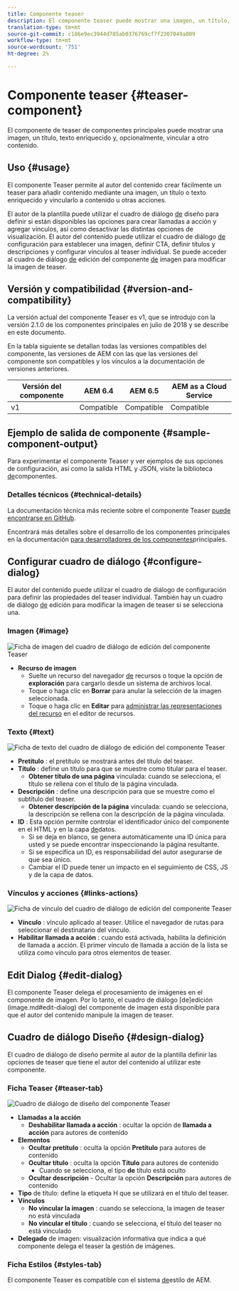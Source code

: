 ```yaml
---
title: Componente teaser
description: El componente teaser puede mostrar una imagen, un título, texto enriquecido y, opcionalmente, vincular a otro contenido.
translation-type: tm+mt
source-git-commit: c186e9ec3944d785ab0376769cf7f2307049a809
workflow-type: tm+mt
source-wordcount: '751'
ht-degree: 2%

---
```



# Componente teaser {#teaser-component}

El componente de teaser de componentes principales puede mostrar una imagen, un título, texto enriquecido y, opcionalmente, vincular a otro contenido.

## Uso {#usage}

El componente Teaser permite al autor del contenido crear fácilmente un teaser para añadir contenido mediante una imagen, un título o texto enriquecido y vincularlo a contenido u otras acciones.

El autor de la plantilla puede utilizar el cuadro de diálogo [de](#design-dialog) diseño para definir si están disponibles las opciones para crear llamadas a acción y agregar vínculos, así como desactivar las distintas opciones de visualización. El autor del contenido puede utilizar el cuadro de diálogo [de](#configure-dialog) configuración para establecer una imagen, definir CTA, definir títulos y descripciones y configurar vínculos al teaser individual. Se puede acceder al cuadro de diálogo [de](image.md#edit-dialog) edición del componente [de](image.md) imagen para modificar la imagen de teaser.

## Versión y compatibilidad {#version-and-compatibility}

La versión actual del componente Teaser es v1, que se introdujo con la versión 2.1.0 de los componentes principales en julio de 2018 y se describe en este documento.

En la tabla siguiente se detallan todas las versiones compatibles del componente, las versiones de AEM con las que las versiones del componente son compatibles y los vínculos a la documentación de versiones anteriores.

| Versión del componente | AEM 6.4   | AEM 6.5 | AEM as a Cloud Service |
|---|---|---|---|
| v1 | Compatible | Compatible | Compatible |

## Ejemplo de salida de componente {#sample-component-output}

Para experimentar el componente Teaser y ver ejemplos de sus opciones de configuración, así como la salida HTML y JSON, visite la biblioteca [de](https://adobe.com/go/aem_cmp_library_teaser)componentes.

### Detalles técnicos {#technical-details}

La documentación técnica más reciente sobre el componente Teaser [puede encontrarse en GitHub](https://adobe.com/go/aem_cmp_tech_teaser_v1).

Encontrará más detalles sobre el desarrollo de los componentes principales en la documentación [para desarrolladores de los componentes](/help/developing/overview.md)principales.

## Configurar cuadro de diálogo {#configure-dialog}

El autor del contenido puede utilizar el cuadro de diálogo de configuración para definir las propiedades del teaser individual. También hay un cuadro de diálogo [de](#edit-dialog) edición para modificar la imagen de teaser si se selecciona una.

### Imagen {#image}

![Ficha de imagen del cuadro de diálogo de edición del componente Teaser](/help/assets/teaser-edit-image.png)

* **Recurso de imagen**
   * Suelte un recurso del navegador [de](https://docs.adobe.com/content/help/en/experience-manager-cloud-service/sites/authoring/fundamentals/environment-tools.html) recursos o toque la opción de **exploración** para cargarlo desde un sistema de archivos local.
   * Toque o haga clic en **Borrar** para anular la selección de la imagen seleccionada.
   * Toque o haga clic en **Editar** para [administrar las representaciones del recurso](https://docs.adobe.com/content/help/en/experience-manager-cloud-service/assets/manage/manage-digital-assets.html) en el editor de recursos.

### Texto {#text}

![Ficha de texto del cuadro de diálogo de edición del componente Teaser](/help/assets/teaser-edit-text.png)

* **Pretítulo** : el pretítulo se mostrará antes del título del teaser.
* **Título** : define un título para que se muestre como titular para el teaser.
   * **Obtener título de una página** vinculada: cuando se selecciona, el título se rellena con el título de la página vinculada.
* **Descripción** : define una descripción para que se muestre como el subtítulo del teaser.
   * **Obtener descripción de la página** vinculada: cuando se selecciona, la descripción se rellena con la descripción de la página vinculada.
* **ID** : Esta opción permite controlar el identificador único del componente en el HTML y en la capa [de](/help/developing/data-layer/overview.md)datos.
   * Si se deja en blanco, se genera automáticamente una ID única para usted y se puede encontrar inspeccionando la página resultante.
   * Si se especifica un ID, es responsabilidad del autor asegurarse de que sea único.
   * Cambiar el ID puede tener un impacto en el seguimiento de CSS, JS y de la capa de datos.

### Vínculos y acciones {#links-actions}

![Ficha de vínculo del cuadro de diálogo de edición del componente Teaser](/help/assets/teaser-edit-link.png)

* **Vínculo** : vínculo aplicado al teaser. Utilice el navegador de rutas para seleccionar el destinatario del vínculo.
* **Habilitar llamada a acción** : cuando está activada, habilita la definición de llamada a acción. El primer vínculo de llamada a acción de la lista se utiliza como vínculo para otros elementos de teaser.

## Edit Dialog {#edit-dialog}

El componente Teaser delega el procesamiento de imágenes en el componente [](image.md)de imagen. Por lo tanto, el cuadro de diálogo [de]edición (image.md#edit-dialog) del componente de imagen está disponible para que el autor del contenido manipule la imagen de teaser.

## Cuadro de diálogo Diseño {#design-dialog}

El cuadro de diálogo de diseño permite al autor de la plantilla definir las opciones de teaser que tiene el autor del contenido al utilizar este componente.

### Ficha Teaser {#teaser-tab}

![Cuadro de diálogo de diseño del componente Teaser](/help/assets/teaser-design.png)

* **Llamadas a la acción**
   * **Deshabilitar llamada a acción** : ocultar la opción de **llamada a acción** para autores de contenido
* **Elementos**
   * **Ocultar pretítulo** : oculta la opción **Pretítulo** para autores de contenido
   * **Ocultar título** : oculta la opción **Título** para autores de contenido
      * Cuando se selecciona, el tipo **de** título está oculto
   * **Ocultar descripción** - Ocultar la opción **Descripción** para autores de contenido
* **Tipo** de título: define la etiqueta H que se utilizará en el título del teaser.
* **Vínculos**
   * **No vincular la imagen** : cuando se selecciona, la imagen de teaser no está vinculada
   * **No vincular el título** : cuando se selecciona, el título del teaser no está vinculado
* **Delegado** de imagen: visualización informativa que indica a qué componente delega el teaser la gestión de imágenes.

### Ficha Estilos {#styles-tab}

El componente Teaser es compatible con el sistema [de](/help/get-started/authoring.md#component-styling)estilo de AEM.
